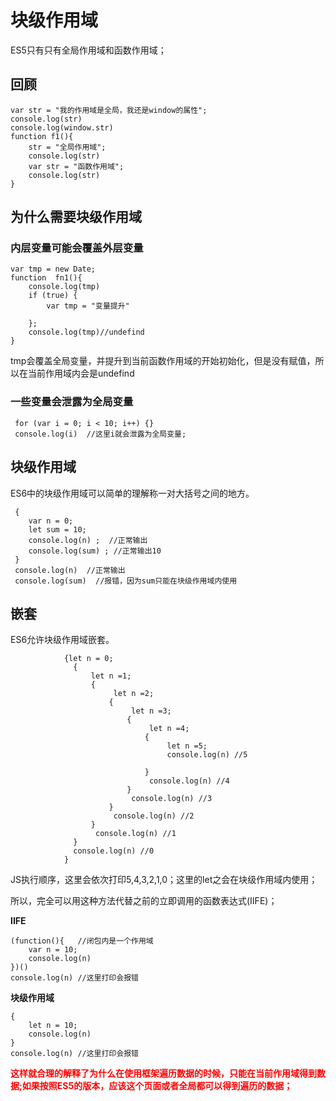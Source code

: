 # 块级作用域

ES5只有只有全局作用域和函数作用域；

## 回顾

```
var str = "我的作用域是全局，我还是window的属性";
console.log(str)
console.log(window.str)
function f1(){
    str = "全局作用域";
    console.log(str)
    var str = "函数作用域";
    console.log(str)
}
```

## 为什么需要块级作用域

### 内层变量可能会覆盖外层变量

```
var tmp = new Date;
function  fn1(){
    console.log(tmp)
    if (true) {
   		var tmp = "变量提升"

    };
    console.log(tmp)//undefind
}
```

tmp会覆盖全局变量，并提升到当前函数作用域的开始初始化，但是没有赋值，所以在当前作用域内会是undefind

### 一些变量会泄露为全局变量

```
 for (var i = 0; i < 10; i++) {}
 console.log(i)  //这里i就会泄露为全局变量;
```

## 块级作用域

ES6中的块级作用域可以简单的理解称一对大括号之间的地方。

```
 {
 	var n = 0;  
 	let sum = 10;
	console.log(n) ;  //正常输出
 	console.log(sum) ; //正常输出10
 }
 console.log(n)  //正常输出
 console.log(sum)  //报错，因为sum只能在块级作用域内使用
```

## 嵌套

ES6允许块级作用域嵌套。

```
			{let n = 0;
			  {
				  let n =1;
				  {
					   let n =2;
					  {
						   let n =3;
						  {
							   let n =4;
							  {
								   let n =5;
								   console.log(n) //5
								  
							  }
							   console.log(n) //4
						  }
						   console.log(n) //3
					  }
					   console.log(n) //2
				  }
				   console.log(n) //1
			  }
			  console.log(n) //0
			}
```

JS执行顺序，这里会依次打印5,4,3,2,1,0；这里的let之会在块级作用域内使用；

所以，完全可以用这种方法代替之前的立即调用的函数表达式(IIFE)；

**IIFE**

```
(function(){   //闭包内是一个作用域
    var n = 10;
    console.log(n)
})()
console.log(n) //这里打印会报错
```

**块级作用域**

```
{
	let n = 10;
	console.log(n)
}
console.log(n) //这里打印会报错
```

<font color="red">**这样就合理的解释了为什么在使用框架遍历数据的时候，只能在当前作用域得到数据;如果按照ES5的版本，应该这个页面或者全局都可以得到遍历的数据；**<font>

